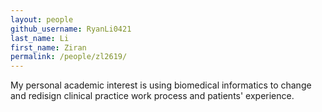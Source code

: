 ```yaml
---
layout: people
github_username: RyanLi0421
last_name: Li
first_name: Ziran
permalink: /people/zl2619/
---
```


My personal academic interest is using biomedical informatics to change and redisign clinical practice work process and patients' experience.
